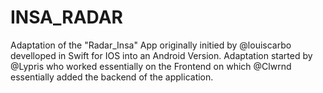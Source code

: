 # INSA_RADAR

Adaptation of the "Radar_Insa" App originally initied by @louiscarbo develloped in Swift for IOS into an Android Version. 
Adaptation started by @Lypris who worked essentially on the Frontend on which @Clwrnd essentially added the backend of the application.
